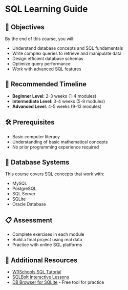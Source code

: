 # SQL Learning Guide

## 🎯 Objectives
By the end of this course, you will:
- Understand database concepts and SQL fundamentals
- Write complex queries to retrieve and manipulate data
- Design efficient database schemas
- Optimize query performance
- Work with advanced SQL features

## 📅 Recommended Timeline
- **Beginner Level**: 2-3 weeks (1-4 modules)
- **Intermediate Level**: 3-4 weeks (5-8 modules)
- **Advanced Level**: 4-5 weeks (9-13 modules)

## 🛠️ Prerequisites
- Basic computer literacy
- Understanding of basic mathematical concepts
- No prior programming experience required

## 💾 Database Systems
This course covers SQL concepts that work with:
- MySQL
- PostgreSQL
- SQL Server
- SQLite
- Oracle Database

## 📋 Assessment
- Complete exercises in each module
- Build a final project using real data
- Practice with online SQL platforms

## 🔗 Additional Resources
- [W3Schools SQL Tutorial](https://www.w3schools.com/sql/)
- [SQLBolt Interactive Lessons](https://sqlbolt.com/)
- [DB Browser for SQLite](https://sqlitebrowser.org/) - Free tool for practice
